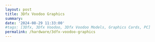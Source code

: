 ```yaml
---
layout: post
title: 3Dfx Voodoo Graphics
summary: 
date: '2024-08-29 11:33:00'
#tags: [3Dfx, 3Dfx Voodoo, 3Dfx Voodoo Models, Graphics Cards, PC]
permalink: /hardware/3dfx-voodoo-graphics
---
```

